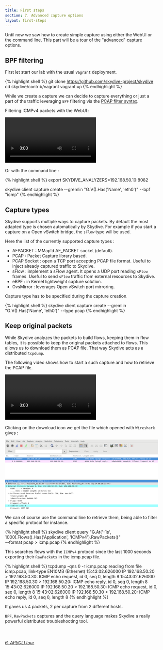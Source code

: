```yaml
---
title: First steps
section: 7. Advanced capture options
layout: first-steps
---
```


<p>Until now we saw how to create simple capture using either the WebUI or the
command line. This part will be a tour of the "advanced" capture options.</p>

<h2>BPF filtering</h2>

First let start our lab with the usual `Vagrant` deployment.

{% highlight shell %}
git clone https://github.com/skydive-project/skydive
cd skydive/contrib/vagrant
vagrant up
{% endhighlight %}

While we create a capture we can decide to capture everything or just a part of
the traffic leveraging `BPF` filtering via the
<a href="https://www.tcpdump.org/manpages/pcap-filter.7.html">PCAP filter syntax</a>.

Filtering ICMPv4 packets with the WebUI :

<p>
  <video poster="" preload="" controls="" loop="" controlslist="nodownload" src="/assets/videos/first-steps/advanced-captures-1.webm"></video>
</p>

Or with the command line :

{% highlight shell %}
export SKYDIVE_ANALYZERS=192.168.50.10:8082

skydive client capture create --gremlin "G.V().Has('Name', 'eth0')" --bpf "icmp"
{% endhighlight %}

<h2>Capture types</h2>

Skydive supports multiple ways to capture packets. By default the most adapted type
is chosen automatically by Skydive. For example if you start a capture on a Open vSwitch
bridge, the `sFlow` type will be used.

Here the list of the currently supported capture types :

* AFPACKET : MMap'd AF_PACKET socket (default).
* PCAP : Packet Capture library based.
* PCAP Socket : open a TCP port accepting PCAP file format.
  Useful to inject already captured traffic to Skydive.
* sFlow : implement a sFlow agent. It opens a UDP port reading `sFlow` frames.
  Useful to send `sFlow` traffic from external resources to Skydive.
* eBPF : in Kernel lightweight capture solution.
* OvsMirror : leverages Open vSwitch port mirroring.

Capture type has to be specified during the capture creation.

{% highlight shell %}
skydive client capture create --gremlin "G.V().Has('Name', 'eth0')" --type pcap
{% endhighlight %}

<h2>Keep original packets</h2>

While Skydive analyzes the packets to build flows, keeping them in flow tables,
it is possible to keep the original packets attached to flows. This allows us to
download them as PCAP file. That way Skydive acts as a distributed `tcpdump`.

The following video shows how to start a such capture and how to retrieve the
PCAP file.

<p>
  <video poster="" preload="" controls="" loop="" controlslist="nodownload" src="/assets/videos/first-steps/advanced-captures-2.webm"></video>
</p>

Clicking on the download icon we get the file which opened with `Wireshark` gives :

<p>
  <a href="/assets/images/first-steps/advanced-captures-1.png" data-lightbox="WebUI-1" data-title="Skydive WebUI">
    <img src="/assets/images/first-steps/advanced-captures-1.png"/>
  </a>
</p>

We can of course use the command line to retrieve them, being able to filter
a specific protocol for instance.

{% highlight shell %}
skydive client query "G.At('-1s', 1000).Flows().Has('Application', 'ICMPv4').RawPackets()" \
 --format pcap > icmp.pcap
{% endhighlight %}

This searches flows with the `ICMPv4` protocol since the last 1000 seconds
exporting their `RawPackets` in the icmp.pcap file.

{% highlight shell %}
tcpdump -qns 0 -r icmp.pcap
reading from file icmp.pcap, link-type EN10MB (Ethernet)
15:43:02.626000 IP 192.168.50.20 > 192.168.50.30: ICMP echo request, id 0, seq 0, length 8
15:43:02.626000 IP 192.168.50.30 > 192.168.50.20: ICMP echo reply, id 0, seq 0, length 8
15:43:02.626000 IP 192.168.50.20 > 192.168.50.30: ICMP echo request, id 0, seq 0, length 8
15:43:02.626000 IP 192.168.50.30 > 192.168.50.20: ICMP echo reply, id 0, seq 0, length 8
{% endhighlight %}

It gaves us 4 packets, 2 per capture from 2 different hosts.

`BPF`, `RawPackets` captures and the query language makes Skydive a really powerful
distributed troubleshooting tool.

<div style="margin-top: 40px;">
  <p style="float:left">
    <a href="/tutorials/first-steps-6.html"><i class="fa fa-chevron-left" aria-hidden="true"> 6. API/CLI tour</i></a>
  </p>
</div>
